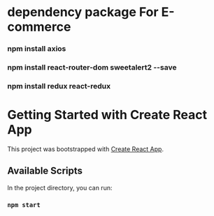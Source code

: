 # dependency package For E-commerce

### npm install axios

### npm install react-router-dom sweetalert2 --save

### npm install redux react-redux

# Getting Started with Create React App

This project was bootstrapped with [Create React App](https://github.com/facebook/create-react-app).

## Available Scripts

In the project directory, you can run:

### `npm start`
